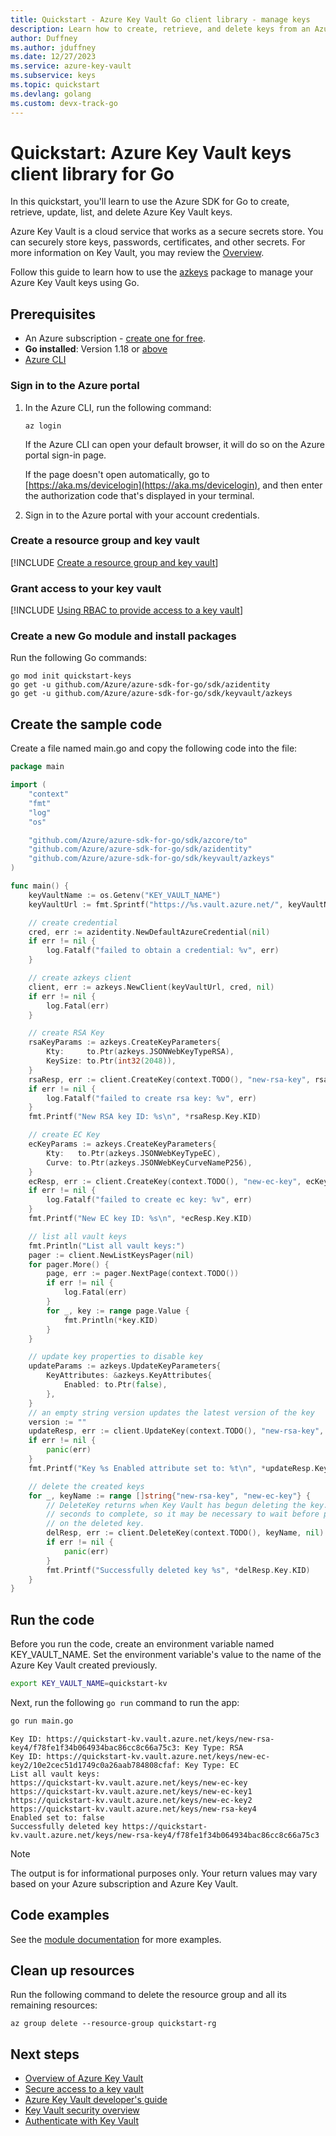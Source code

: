 ```yaml
---
title: Quickstart - Azure Key Vault Go client library - manage keys
description: Learn how to create, retrieve, and delete keys from an Azure key vault using the Go client library
author: Duffney
ms.author: jduffney
ms.date: 12/27/2023
ms.service: azure-key-vault
ms.subservice: keys
ms.topic: quickstart
ms.devlang: golang
ms.custom: devx-track-go
---
```


# Quickstart: Azure Key Vault keys client library for Go

In this quickstart, you'll learn to use the Azure SDK for Go to create, retrieve, update, list, and delete Azure Key Vault keys.

Azure Key Vault is a cloud service that works as a secure secrets store. You can securely store keys, passwords, certificates, and other secrets. For more information on Key Vault, you may review the [Overview](../general/overview.md).

Follow this guide to learn how to use the [azkeys](https://aka.ms/azsdk/go/keyvault-keys/docs) package to manage your Azure Key Vault keys using Go.

## Prerequisites

- An Azure subscription - [create one for free](https://azure.microsoft.com/free/?WT.mc_id=A261C142F).
- **Go installed**: Version 1.18 or [above](https://go.dev/dl/)
- [Azure CLI](/cli/azure/install-azure-cli)


### Sign in to the Azure portal

1. In the Azure CLI, run the following command:

    ```azurecli
    az login
    ```

    If the Azure CLI can open your default browser, it will do so on the Azure portal sign-in page.

    If the page doesn't open automatically, go to [https://aka.ms/devicelogin](https://aka.ms/devicelogin), and then enter the authorization code that's displayed in your terminal.

1. Sign in to the Azure portal with your account credentials.

### Create a resource group and key vault

[!INCLUDE [Create a resource group and key vault](../includes/key-vault-rg-kv-creation.md)]

### Grant access to your key vault

[!INCLUDE [Using RBAC to provide access to a key vault](~/reusable-content/ce-skilling/azure/includes/key-vault/rbac/upn-crypto-officer-cli.md)]


### Create a new Go module and install packages

Run the following Go commands:

```azurecli
go mod init quickstart-keys
go get -u github.com/Azure/azure-sdk-for-go/sdk/azidentity
go get -u github.com/Azure/azure-sdk-for-go/sdk/keyvault/azkeys
```


## Create the sample code

Create a file named main.go and copy the following code into the file:

```go
package main

import (
	"context"
	"fmt"
	"log"
	"os"

	"github.com/Azure/azure-sdk-for-go/sdk/azcore/to"
	"github.com/Azure/azure-sdk-for-go/sdk/azidentity"
	"github.com/Azure/azure-sdk-for-go/sdk/keyvault/azkeys"
)

func main() {
	keyVaultName := os.Getenv("KEY_VAULT_NAME")
	keyVaultUrl := fmt.Sprintf("https://%s.vault.azure.net/", keyVaultName)

	// create credential
	cred, err := azidentity.NewDefaultAzureCredential(nil)
	if err != nil {
		log.Fatalf("failed to obtain a credential: %v", err)
	}

	// create azkeys client
	client, err := azkeys.NewClient(keyVaultUrl, cred, nil)
	if err != nil {
		log.Fatal(err)
	}

	// create RSA Key
	rsaKeyParams := azkeys.CreateKeyParameters{
		Kty:     to.Ptr(azkeys.JSONWebKeyTypeRSA),
		KeySize: to.Ptr(int32(2048)),
	}
	rsaResp, err := client.CreateKey(context.TODO(), "new-rsa-key", rsaKeyParams, nil)
	if err != nil {
		log.Fatalf("failed to create rsa key: %v", err)
	}
	fmt.Printf("New RSA key ID: %s\n", *rsaResp.Key.KID)

	// create EC Key
	ecKeyParams := azkeys.CreateKeyParameters{
		Kty:   to.Ptr(azkeys.JSONWebKeyTypeEC),
		Curve: to.Ptr(azkeys.JSONWebKeyCurveNameP256),
	}
	ecResp, err := client.CreateKey(context.TODO(), "new-ec-key", ecKeyParams, nil)
	if err != nil {
		log.Fatalf("failed to create ec key: %v", err)
	}
	fmt.Printf("New EC key ID: %s\n", *ecResp.Key.KID)

	// list all vault keys
	fmt.Println("List all vault keys:")
	pager := client.NewListKeysPager(nil)
	for pager.More() {
		page, err := pager.NextPage(context.TODO())
		if err != nil {
			log.Fatal(err)
		}
		for _, key := range page.Value {
			fmt.Println(*key.KID)
		}
	}

	// update key properties to disable key
	updateParams := azkeys.UpdateKeyParameters{
		KeyAttributes: &azkeys.KeyAttributes{
			Enabled: to.Ptr(false),
		},
	}
	// an empty string version updates the latest version of the key
	version := ""
	updateResp, err := client.UpdateKey(context.TODO(), "new-rsa-key", version, updateParams, nil)
	if err != nil {
		panic(err)
	}
	fmt.Printf("Key %s Enabled attribute set to: %t\n", *updateResp.Key.KID, *updateResp.Attributes.Enabled)

	// delete the created keys
	for _, keyName := range []string{"new-rsa-key", "new-ec-key"} {
		// DeleteKey returns when Key Vault has begun deleting the key. That can take several
		// seconds to complete, so it may be necessary to wait before performing other operations
		// on the deleted key.
		delResp, err := client.DeleteKey(context.TODO(), keyName, nil)
		if err != nil {
			panic(err)
		}
		fmt.Printf("Successfully deleted key %s", *delResp.Key.KID)
	}
}
```

## Run the code

Before you run the code, create an environment variable named KEY_VAULT_NAME. Set the environment variable's value to the name of the Azure Key Vault created previously.

```bash
export KEY_VAULT_NAME=quickstart-kv
```

Next, run the following `go run` command to run the app:

```bash
go run main.go
```

```output
Key ID: https://quickstart-kv.vault.azure.net/keys/new-rsa-key4/f78fe1f34b064934bac86cc8c66a75c3: Key Type: RSA
Key ID: https://quickstart-kv.vault.azure.net/keys/new-ec-key2/10e2cec51d1749c0a26aab784808cfaf: Key Type: EC
List all vault keys:
https://quickstart-kv.vault.azure.net/keys/new-ec-key
https://quickstart-kv.vault.azure.net/keys/new-ec-key1
https://quickstart-kv.vault.azure.net/keys/new-ec-key2
https://quickstart-kv.vault.azure.net/keys/new-rsa-key4
Enabled set to: false
Successfully deleted key https://quickstart-kv.vault.azure.net/keys/new-rsa-key4/f78fe1f34b064934bac86cc8c66a75c3
```

> [!NOTE]
> The output is for informational purposes only. Your return values may vary based on your Azure subscription and Azure Key Vault.

## Code examples

See the [module documentation](https://aka.ms/azsdk/go/keyvault-keys/docs) for more examples.

## Clean up resources

Run the following command to delete the resource group and all its remaining resources:

```azurecli
az group delete --resource-group quickstart-rg
```

## Next steps

- [Overview of Azure Key Vault](../general/overview.md)
- [Secure access to a key vault](../general/security-features.md)
- [Azure Key Vault developer's guide](../general/developers-guide.md)
- [Key Vault security overview](../general/security-features.md)
- [Authenticate with Key Vault](../general/authentication.md)
